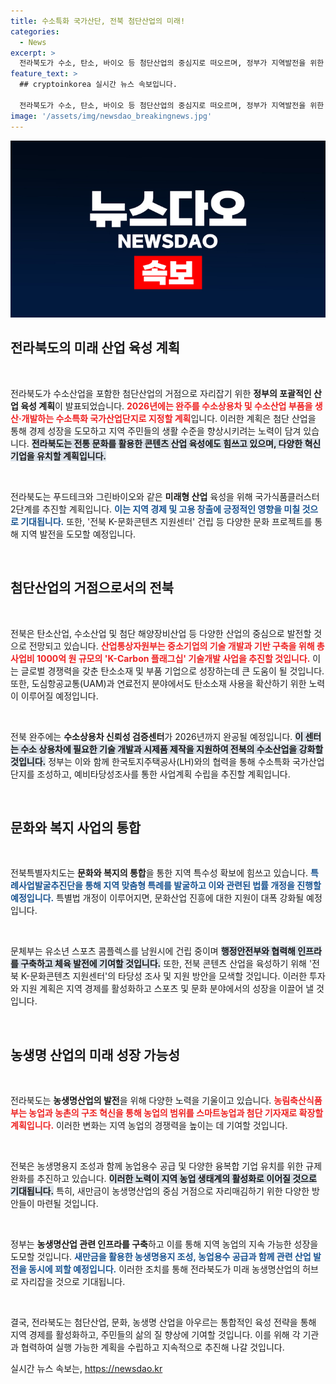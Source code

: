 ```yaml
---
title: 수소특화 국가산단, 전북 첨단산업의 미래!
categories:
  - News
excerpt: >
  전라북도가 수소, 탄소, 바이오 등 첨단산업의 중심지로 떠오르며, 정부가 지역발전을 위한 다양한 정책을 추진합니다. 2026년 수소특화 국가산단 지정 계획, K-문화콘텐츠 센터 건립 검토 등 혁신적 변화가 기대됩니다.
feature_text: >
  ## cryptoinkorea 실시간 뉴스 속보입니다.

  전라북도가 수소, 탄소, 바이오 등 첨단산업의 중심지로 떠오르며, 정부가 지역발전을 위한 다양한 정책을 추진합니다. 2026년 수소특화 국가산단 지정 계획, K-문화콘텐츠 센터 건립 검토 등 혁신적 변화가 기대됩니다.
image: '/assets/img/newsdao_breakingnews.jpg'
---
```


<p><img src="/assets/img/newsdao_breakingnews.jpg" alt="cryptoinkorea 속보" /></p>

<h2 data-ke-size="size26">전라북도의 미래 산업 육성 계획</h2>

<p data-ke-size="size16">&nbsp;</p>

<p>전라북도가 수소산업을 포함한 첨단산업의 거점으로 자리잡기 위한 <strong>정부의 포괄적인 산업 육성 계획</strong>이 발표되었습니다. <b><span style="color: #ee2323;">2026년에는 완주를 수소상용차 및 수소산업 부품을 생산·개발하는 수소특화 국가산업단지로 지정할 계획</span></b>입니다. 이러한 계획은 첨단 산업을 통해 경제 성장을 도모하고 지역 주민들의 생활 수준을 향상시키려는 노력이 담겨 있습니다. <b><span style="background-color: #21538527;">전라북도는 전통 문화를 활용한 콘텐츠 산업 육성에도 힘쓰고 있으며, 다양한 혁신기업을 유치할 계획입니다.</span></b></p>

<p data-ke-size="size16">&nbsp;</p>

<p>전라북도는 푸드테크와 그린바이오와 같은 <strong>미래형 산업</strong> 육성을 위해 국가식품클러스터 2단계를 추진할 계획입니다. <b><span style="color: #1a5490;">이는 지역 경제 및 고용 창출에 긍정적인 영향을 미칠 것으로 기대됩니다.</span></b> 또한, '전북 K-문화콘텐츠 지원센터' 건립 등 다양한 문화 프로젝트를 통해 지역 발전을 도모할 예정입니다. </p>

<p data-ke-size="size16">&nbsp;</p>

<h2 data-ke-size="size26">첨단산업의 거점으로서의 전북</h2>

<p data-ke-size="size16">&nbsp;</p>

<p>전북은 탄소산업, 수소산업 및 첨단 해양장비산업 등 다양한 산업의 중심으로 발전할 것으로 전망되고 있습니다. <b><span style="color: #ee2323;">산업통상자원부는 중소기업의 기술 개발과 기반 구축을 위해 총사업비 1000억 원 규모의 'K-Carbon 플래그십' 기술개발 사업을 추진할 것입니다.</span></b> 이는 글로벌 경쟁력을 갖춘 탄소소재 및 부품 기업으로 성장하는데 큰 도움이 될 것입니다. 또한, 도심항공교통(UAM)과 연료전지 분야에서도 탄소소재 사용을 확산하기 위한 노력이 이루어질 예정입니다. </p>

<p data-ke-size="size16">&nbsp;</p>

<p>전북 완주에는 <strong>수소상용차 신뢰성 검증센터</strong>가 2026년까지 완공될 예정입니다. <b><span style="background-color: #21538527;">이 센터는 수소 상용차에 필요한 기술 개발과 시제품 제작을 지원하여 전북의 수소산업을 강화할 것입니다.</span></b> 정부는 이와 함께 한국토지주택공사(LH)와의 협력을 통해 수소특화 국가산업단지를 조성하고, 예비타당성조사를 통한 사업계획 수립을 추진할 계획입니다. </p>

<p data-ke-size="size16">&nbsp;</p>

<h2 data-ke-size="size26">문화와 복지 사업의 통합</h2>

<p data-ke-size="size16">&nbsp;</p>

<p>전북특별자치도는 <strong>문화와 복지의 통합</strong>을 통한 지역 특수성 확보에 힘쓰고 있습니다. <b><span style="color: #1a5490;">특례사업발굴추진단을 통해 지역 맞춤형 특례를 발굴하고 이와 관련된 법률 개정을 진행할 예정입니다.</span></b> 특별법 개정이 이루어지면, 문화산업 진흥에 대한 지원이 대폭 강화될 예정입니다.</p>

<p data-ke-size="size16">&nbsp;</p>

<p>문체부는 유소년 스포츠 콤플렉스를 남원시에 건립 중이며 <b><span style="background-color: #21538527;">행정안전부와 협력해 인프라를 구축하고 체육 발전에 기여할 것입니다.</span></b> 또한, 전북 콘텐츠 산업을 육성하기 위해 '전북 K-문화콘텐츠 지원센터'의 타당성 조사 및 지원 방안을 모색할 것입니다. 이러한 투자와 지원 계획은 지역 경제를 활성화하고 스포츠 및 문화 분야에서의 성장을 이끌어 낼 것입니다.</p>

<p data-ke-size="size16">&nbsp;</p>

<h2 data-ke-size="size26">농생명 산업의 미래 성장 가능성</h2>

<p data-ke-size="size16">&nbsp;</p>

<p>전라북도는 <strong>농생명산업의 발전</strong>을 위해 다양한 노력을 기울이고 있습니다. <b><span style="color: #ee2323;">농림축산식품부는 농업과 농촌의 구조 혁신을 통해 농업의 범위를 스마트농업과 첨단 기자재로 확장할 계획입니다.</span></b> 이러한 변화는 지역 농업의 경쟁력을 높이는 데 기여할 것입니다.</p>

<p data-ke-size="size16">&nbsp;</p>

<p>전북은 농생명용지 조성과 함께 농업용수 공급 및 다양한 융복합 기업 유치를 위한 규제 완화를 추진하고 있습니다. <b><span style="background-color: #21538527;">이러한 노력이 지역 농업 생태계의 활성화로 이어질 것으로 기대됩니다.</span></b> 특히, 새만금이 농생명산업의 중심 거점으로 자리매김하기 위한 다양한 방안들이 마련될 것입니다. </p>

<p data-ke-size="size16">&nbsp;</p>

<p>정부는 <strong>농생명산업 관련 인프라를 구축</strong>하고 이를 통해 지역 농업의 지속 가능한 성장을 도모할 것입니다. <b><span style="color: #1a5490;">새만금을 활용한 농생명용지 조성, 농업용수 공급과 함께 관련 산업 발전을 동시에 꾀할 예정입니다.</span></b> 이러한 조치를 통해 전라북도가 미래 농생명산업의 허브로 자리잡을 것으로 기대됩니다.</p>

<p data-ke-size="size16">&nbsp;</p>

<p>결국, 전라북도는 첨단산업, 문화, 농생명 산업을 아우르는 통합적인 육성 전략을 통해 지역 경제를 활성화하고, 주민들의 삶의 질 향상에 기여할 것입니다. 이를 위해 각 기관과 협력하여 실행 가능한 계획을 수립하고 지속적으로 추진해 나갈 것입니다.</p>
실시간 뉴스 속보는, <a href="https://newsdao.kr" rel="dofollow">https://newsdao.kr</a>


